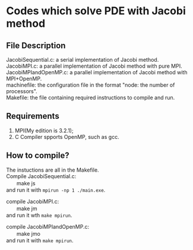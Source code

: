 # Codes which solve PDE with Jacobi method

## File Description
JacobiSequential.c: a serial implementation of Jacobi method.  
JacobiMPI.c: a parallel implementation of Jacobi method with pure MPI.  
JacobiMPIandOpenMP.c: a parallel implementation of Jacobi method with MPI+OpenMP.  
machinefile: the configuration file in the format "node: the number of processors".  
Makefile: the file containing required instructions to compile and run.  

## Requirements
1. MPI(My edition is 3.2.1); 
2. C Compiler spports OpenMP, such as gcc. 

## How to compile?
The instuctions are all in the Makefile.  
Compile JacobiSequential.c:   
　　make js  
and run it with `mpirun -np 1 ./main.exe`.  

compile JacobiMPI.c:  
　　make jm  
and run it wth `make mpirun`.  

compile JacobiMPIandOpenMP.c:  
　　make jmo  
and run it with `make mpirun`.  